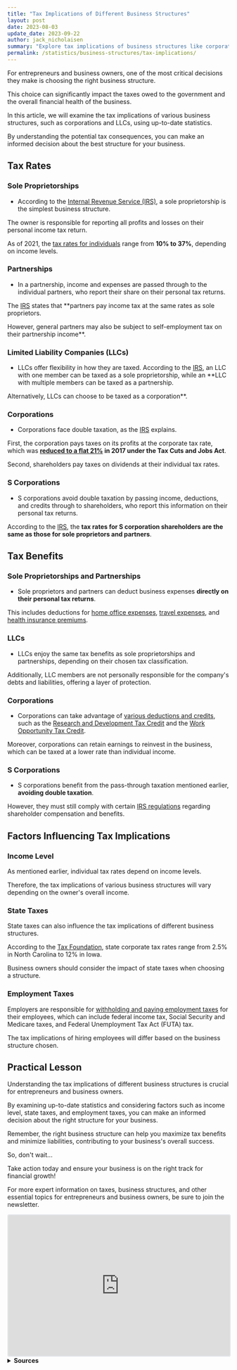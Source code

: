 ```yaml
---
title: "Tax Implications of Different Business Structures"
layout: post
date: 2023-08-03
update_date: 2023-09-22
author: jack_nicholaisen
summary: "Explore tax implications of business structures like corporations & LLCs. Make informed decisions to maximize benefits & minimize liabilities."
permalink: /statistics/business-structures/tax-implications/
---
```


For entrepreneurs and business owners, one of the most critical decisions they make is choosing the right business structure. 

This choice can significantly impact the taxes owed to the government and the overall financial health of the business. 

In this article, we will examine the tax implications of various business structures, such as corporations and LLCs, using up-to-date statistics. 

By understanding the potential tax consequences, you can make an informed decision about the best structure for your business.

## Tax Rates

### Sole Proprietorships

-   According to the [Internal Revenue Service (IRS)](https://www.irs.gov/businesses/small-businesses-self-employed/sole-proprietorships), a sole proprietorship is the simplest business structure. 

The owner is responsible for reporting all profits and losses on their personal income tax return. 

As of 2021, the [tax rates for individuals](https://www.irs.gov/newsroom/irs-provides-tax-inflation-adjustments-for-tax-year-2021) range from **10% to 37%**, depending on income levels.

### Partnerships

-   In a partnership, income and expenses are passed through to the individual partners, who report their share on their personal tax returns. 

The [IRS](https://www.irs.gov/businesses/small-businesses-self-employed/partnerships) states that **partners pay income tax at the same rates as sole proprietors. 

However, general partners may also be subject to self-employment tax on their partnership income**.

### Limited Liability Companies (LLCs)

-   LLCs offer flexibility in how they are taxed. According to the [IRS](https://www.irs.gov/businesses/small-businesses-self-employed/limited-liability-company-llc), an LLC with one member can be taxed as a sole proprietorship, while an **LLC with multiple members can be taxed as a partnership. 

Alternatively, LLCs can choose to be taxed as a corporation**.

### Corporations

-   Corporations face double taxation, as the [IRS](https://www.irs.gov/businesses/small-businesses-self-employed/corporations) explains. 

First, the corporation pays taxes on its profits at the corporate tax rate, which was **[reduced to a flat 21%](https://www.taxpolicycenter.org/briefing-book/how-did-tax-cuts-and-jobs-act-change-business-taxes) in 2017 under the Tax Cuts and Jobs Act**. 

Second, shareholders pay taxes on dividends at their individual tax rates.

### S Corporations

-   S corporations avoid double taxation by passing income, deductions, and credits through to shareholders, who report this information on their personal tax returns. 

According to the [IRS](https://www.irs.gov/businesses/small-businesses-self-employed/s-corporations), the **tax rates for S corporation shareholders are the same as those for sole proprietors and partners**.

## Tax Benefits

###  Sole Proprietorships and Partnerships

-   Sole proprietors and partners can deduct business expenses **directly on their personal tax returns**. 

This includes deductions for [home office expenses](https://www.irs.gov/businesses/small-businesses-self-employed/home-office-deduction), [travel expenses](https://www.irs.gov/taxtopics/tc511), and [health insurance premiums](https://www.irs.gov/publications/p535#en_US_2020_publink1000208848).

###  LLCs

-   LLCs enjoy the same tax benefits as sole proprietorships and partnerships, depending on their chosen tax classification. 

Additionally, LLC members are not personally responsible for the company's debts and liabilities, offering a layer of protection.

###  Corporations

-   Corporations can take advantage of [various deductions and credits](https://www.irs.gov/businesses/small-businesses-self-employed/deducting-business-expenses), such as the [Research and Development Tax Credit](https://www.irs.gov/businesses/small-businesses-self-employed/research-credits) and the [Work Opportunity Tax Credit](https://www.irs.gov/businesses/small-businesses-self-employed/work-opportunity-tax-credit). 

Moreover, corporations can retain earnings to reinvest in the business, which can be taxed at a lower rate than individual income.

###  S Corporations

-   S corporations benefit from the pass-through taxation mentioned earlier, **avoiding double taxation**. 

However, they must still comply with certain [IRS regulations](https://www.irs.gov/businesses/small-businesses-self-employed/s-corporation-compensation-and-medical-insurance-issues) regarding shareholder compensation and benefits.

## Factors Influencing Tax Implications

###  Income Level

As mentioned earlier, individual tax rates depend on income levels. 

Therefore, the tax implications of various business structures will vary depending on the owner's overall income.

###  State Taxes

State taxes can also influence the tax implications of different business structures. 

According to the [Tax Foundation](https://taxfoundation.org/state-corporate-income-tax-rates-brackets-2021/), state corporate tax rates range from 2.5% in North Carolina to 12% in Iowa. 

Business owners should consider the impact of state taxes when choosing a structure.

###  Employment Taxes

Employers are responsible for [withholding and paying employment taxes](https://www.irs.gov/businesses/small-businesses-self-employed/understanding-employment-taxes) for their employees, which can include federal income tax, Social Security and Medicare taxes, and Federal Unemployment Tax Act (FUTA) tax. 

The tax implications of hiring employees will differ based on the business structure chosen.

## Practical Lesson

Understanding the tax implications of different business structures is crucial for entrepreneurs and business owners. 

By examining up-to-date statistics and considering factors such as income level, state taxes, and employment taxes, you can make an informed decision about the right structure for your business. 

Remember, the right business structure can help you maximize tax benefits and minimize liabilities, contributing to your business's overall success. 

So, don't wait...

Take action today and ensure your business is on the right track for financial growth!

For more expert information on taxes, business structures, and other essential topics for entrepreneurs and business owners, be sure to join the newsletter.

<iframe src="https://embeds.beehiiv.com/e19ce286-1d77-44e9-b09f-22d4f7c6f0bf" data-test-id="beehiiv-embed" width="100%" height="320" frameborder="0" scrolling="no" style="border-radius: 4px; border: 2px solid #e5e7eb; margin: 0; background-color: transparent;"></iframe>


<br>
<details>
<summary><b>Sources</b></summary>
<br>
<ul>
    <li><a href="https://www.irs.gov/businesses/small-businesses-self-employed/sole-proprietorships">Internal Revenue Service: Sole Proprietorships</a></li>
    <li><a href="https://www.irs.gov/businesses/small-businesses-self-employed/partnerships">Internal Revenue Service: Partnerships</a></li>
    <li><a href="https://www.irs.gov/businesses/small-businesses-self-employed/limited-liability-company-llc">Internal Revenue Service: Limited Liability Company (LLC)</a></li>
    <li><a href="https://www.irs.gov/businesses/small-businesses-self-employed/corporations">Internal Revenue Service: Corporations</a></li>
    <li><a href="https://www.irs.gov/businesses/small-businesses-self-employed/s-corporations">Internal Revenue Service: S Corporations</a></li>
    <li><a href="https://www.taxpolicycenter.org/briefing-book/how-did-tax-cuts-and-jobs-act-change-business-taxes">Tax Policy Center: How did the Tax Cuts and Jobs Act change business taxes?</a></li>
    <li><a href="https://taxfoundation.org/state-corporate-income-tax-rates-brackets-2021/">Tax Foundation: State Corporate Income Tax Rates and Brackets for 2021</a></li>
    <li><a href="https://www.irs.gov/businesses/small-businesses-self-employed/understanding-employment-taxes">Internal Revenue Service: Understanding Employment Taxes</a></li>
</ul>
</details>

